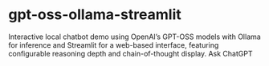 # gpt-oss-ollama-streamlit
Interactive local chatbot demo using OpenAI’s GPT-OSS models with Ollama for inference and Streamlit for a web-based interface, featuring configurable reasoning depth and chain-of-thought display.          Ask ChatGPT
